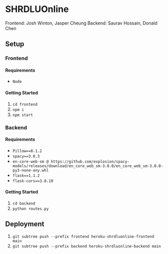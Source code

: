 # SHRDLUOnline 
Frontend:
Josh Winton, Jasper Cheung
Backend:
Saurav Hossain, Donald Chen

## Setup

### Frontend

#### Requirements
- `Node`

#### Getting Started

1. `cd frontend`
2. `npm i`
3. `npm start`

### Backend

#### Requirements
- `Pillow==8.1.2`
- `spacy==3.0.3`
- `en-core-web-sm @ https://github.com/explosion/spacy-models/releases/download/en_core_web_sm-3.0.0/en_core_web_sm-3.0.0-py3-none-any.whl`
- `flask==1.1.2`
- `flask-cors==3.0.10`

#### Getting Started
1. `cd backend`
2. `python routes.py`


## Deployment
1. `git subtree push --prefix frontend heroku-shrdluonline-frontend main`
2. `git subtree push --prefix backend heroku-shrdluonline-backend main`